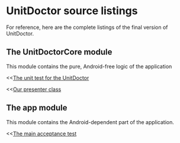 
# UnitDoctor source listings

For reference, here are the complete listings of the final version of UnitDoctor.

## The UnitDoctorCore module

This module contains the pure, Android-free logic of the application

<<[The unit test for the UnitDoctor](../our-android-examples/UnitDoctor/UnitDoctorCore/src/test/java/name/vaccari/matteo/unitdoctor/core/UnitDoctorTest.java)

<<[Our presenter class](../our-android-examples/UnitDoctor/UnitDoctorCore/src/main/java/name/vaccari/matteo/unitdoctor/core/UnitDoctor.java)

## The app module

This module contains the Android-dependent part of the application.

<<[The main acceptance test](../our-android-examples/UnitDoctor/app/src/androidTest/java/name/vaccari/matteo/unitdoctor/UnitConversionAcceptanceTest.java)